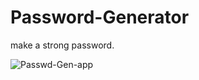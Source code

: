 # Password-Generator

make a strong password.

<img alt="Passwd-Gen-app" src="https://github.com/ankanmanna/Password-Generator/assets/167167394/c268caeb-77d9-4f69-9889-c34b809608bd">
